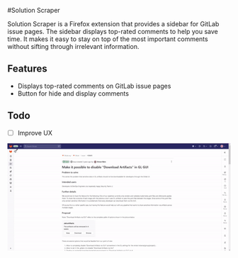 #Solution Scraper

Solution Scraper is a Firefox extension that provides a sidebar for GitLab issue pages. The sidebar displays top-rated comments to help you save time. It makes it easy to stay on top of the most important comments without sifting through irrelevant information.

## Features
<ul>
    <li>
    Displays top-rated comments on GitLab issue pages
    </li>
    <li>
    Button for hide and display comments
    </li>
</ul>

## Todo
- [ ] Improve UX

![scraper](/src/assets/scraper.gif)







